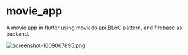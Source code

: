 # movie_app

A movie app in flutter using moviedb api,BLoC pattern, and firebase as backend.

[![Screenshot-1609067895.png](https://i.postimg.cc/DyJgWPMz/Screenshot-1609067895.png)](https://postimg.cc/9r2TKZV3)

